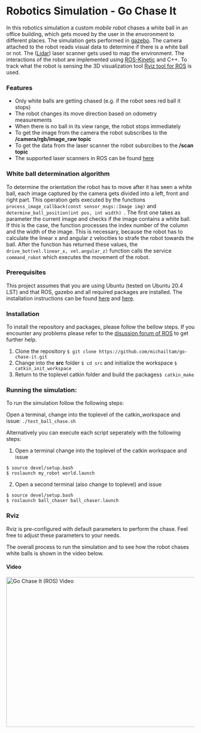 # Robotics Simulation - Go Chase It
In this robotics simulation a custom *mobile robot* chases a white ball in an office building, which gets moved by the user in the envoronment to different places. The simulation gets performed in [gazebo](http://gazebosim.org/). The camera attached to the robot reads visual data to determine if there is a white ball or not. The ([Lidar](https://en.wikipedia.org/wiki/Lidar)) laser scanner gets used to map the environment. The interactions of the robot are implemented using [ROS-Kinetic](https://www.ros.org/) and C++. To track what the robot is sensing the 3D visualization tool [Rviz tool for ROS](http://wiki.ros.org/rviz) is used. 

### Features
- Only white balls are getting chased (e.g. if the robot sees red ball it stops)
- The robot changes its move direction based on odometry measurements
- When there is no ball in its view range, the robot stops immediately
- To get the image from the camera the robot subscribes to the **/camera/rgb/image_raw topic**
- To get the data from the laser scanner the robot subsrcibes to the **/scan topic**
- The supported laser scanners in ROS can be found [here](http://wiki.ros.org/Sensors#A2D_range_finders)

### White ball determination algorithm
To determine the orientation the robot has to move after it has seen a white ball, each image captured by the camera gets divided into a left, front and right part. This operation gets executed by the functions ```process_image_callback(const sensor_msgs::Image img)``` and ```determine_ball_position(int pos, int width) ```. The first one takes as parameter the current image and checks if the image contains a white ball. If this is the case, the function processes the index number of the column and the width of the image. This is necessary, because the robot has to calculate the linear x and angular z velocities to strafe the robot towards the ball. After the function has returned these values, the ```drive_bot(vel.linear_x, vel.angular_z)``` function calls the service ```command_robot``` which executes the movement of the robot.

### Prerequisites
This project assumes that you are using Ubuntu (tested on Ubuntu 20.4 LST) and that ROS, gazebo and all required packages
are installed. The installation instructions can be found [here](http://wiki.ros.org/kinetic/Installation/Ubuntu) and [here](http://gazebosim.org/tutorials?tut=install_ubuntu).

### Installation
To install the repository and packages, please follow the bellow steps. If you encounter any problems please refer to the [disussion forum of ROS](https://discourse.ros.org/) to get further help.

1. Clone the repository ```$ git clone https://github.com/michailtam/go-chase-it.git```
2. Change into the **src** folder ```$ cd src``` and initialize the workspace ```$ catkin_init_workspace```
3. Return to the toplevel catkin folder and build the packages```$ catkin_make```

### Running the simulation:
To run the simulation follow the following steps:

Open a terminal, change into the toplevel of the catkin_workspace and issue: 
```./test_ball_chase.sh```

Alternatively you can execute each script seperately with the following steps:
1. Open a terminal change into the toplevel of the catkin workspace and issue
```
$ source devel/setup.bash
$ roslaunch my_robot world.launch
```
2. Open a second terminal (also change to toplevel) and issue
```
$ source devel/setup.bash
$ roslaunch ball_chaser ball_chaser.launch
```

### Rviz
Rviz is pre-configured with default parameters to perform the chase. Feel free to adjust these parameters to your needs.

The overall process to run the simulation and to see how the robot chases white balls is shown in the video below.

#### Video
<a href="https://www.youtube.com/embed/0WqCSpGcEX0" target="_blank">
<img src="https://github.com/michailtam/go-chase-it/blob/master/images/video_preview.png" alt="Go Chase It (ROS) Video" width="760" height="400" border="0" />
